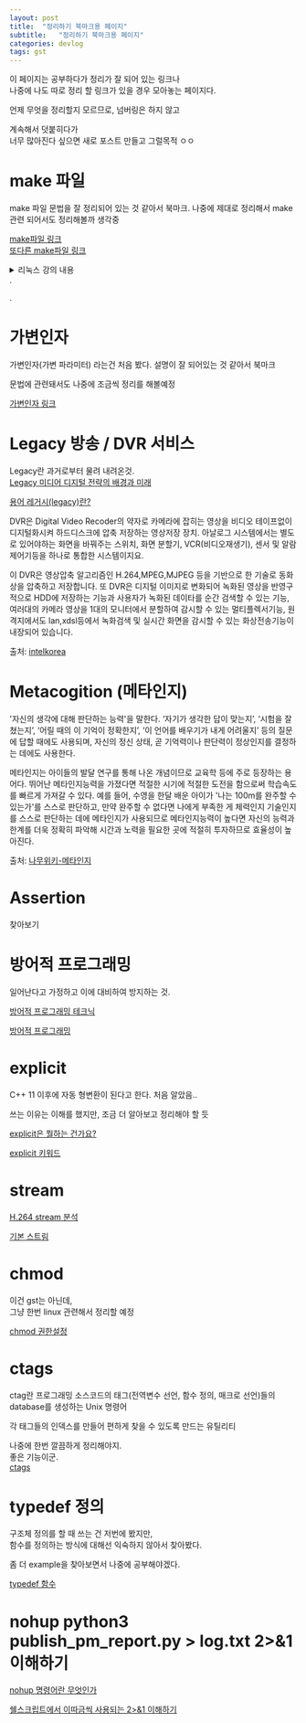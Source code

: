 ```yaml
---
layout: post
title:  "정리하기 북마크용 페이지"
subtitle:   "정리하기 북마크용 페이지"
categories: devlog
tags: gst
---
```



이 페이지는 공부하다가 정리가 잘 되어 있는 링크나  
나중에 나도 따로 정리 할 링크가 있을 경우 모아놓는 페이지다.

언제 무엇을 정리할지 모르므로, 넘버링은 하지 않고

계속해서 덧붙히다가  
너무 많아진다 싶으면 새로 포스트 만들고 그럴목적 ㅇㅇ


# make 파일

make 파일 문법을 잘 정리되어 있는 것 같아서 북마크.
나중에 제대로 정리해서 make 관련 되어서도 정리해볼까 생각중

[make파일 링크](https://wiki.kldp.org/KoreanDoc/html/gcc_and_make/gcc_and_make-3.html)  
[또다른 make파일 링크](https://bowbowbow.tistory.com/12?category=176521)

<details>
<summary>리눅스 강의 내용</summary>
<div markdown="1">
tail –n +숫자 => 숫자에 해당하는 행부터 끝까지 출력  
tail –n –숫자 -> 숫자에 절대값만큼의 행만 출력  
전체 프로세스 상태 및 자원 활용량 확인 (ps aux, top)  
프로세스의 부모/자식 관계 확인 (pstree, ps axjf)  
프로세스의 상태 확인 (ps aux, cat /proc/[PID]/status, ps axeo pid, stat, comm)  

디렉터리/파일 복사 (cp [option] [원본] [대상파일] or [디렉터리])  
-a 가능한 원래 파일의 구조와 속성을 그대로 복사  
-b 복사할 때 덮어쓰게 되는 파일은 백업 생성  
-d 심볼릭 링크는 심볼릭 링크로 복사  
-f 복사 위치에 존재하는 파일을 제거하고 복사  
-i 복사 시 같은 이름의 파일이 존재하면 덮어 쓸 것인가 확인  
-l 하드링크를 만듦  
-P 원본파일의 소유자,권한,시간 기록을 그대로 복사  
-r,-R 파일과 서브 디렉터리에 포함된 모든 파일을 recursive하게 복사  
-s 디렉터리가 아닌 파일의 심볼릭 링크 만들기  
-u 파일 정보 갱신  
-x 다른 파일 시스템인 하위 디렉터리는 무시  
 
디렉터리/파일 이동/이름 바꿈 (mv [option] [원본] [대상파일] or [디렉터리])  
-b 이동할 파일이 이미 존재한다면 백업파일을 만듦  
-f 복사 위치에 존재하는 파일을 덮어씀  
-i 이동 시 같은 이름의 파일이 존재하면 덮어 쓸 것인가 확인  
-n 이동 시 같은 이름의 파일은 덮어 쓰지 않음  
-u 파일 정보 갱신  

디렉토리/파일 삭제 -rm [option] [파일명]  
-f 삭제 할 때 삭제확인을 하지 않음  
-r 파일과 서브 디렉터리에 포함된 모든 파일을 recursive하게 삭제  
-i 모든 파일을 삭제하기 전에 확인  
-I 3개 이상의 파일을 삭제할 때 확인  
-v 진행상태를 표시함  

파일 관련 명령어 –chmod  
-c 변경된 결과를 표시함  
-f 에러 메시지를 표시하지 않음  
-v 모든 파일에 대한 처리 상황을 표시  
-R 하위 디렉터리와 파일에 적용  

-rwxrwxrwx 왼쪽부터 파일 소유자의 권한 / 파일 소유자가 속해 있는 그룹의 권한 / 그 이외 모든 사람들의 권한  
u:owner, g:group, o:other, a:all user  
+권한추가,-권한삭제  
https://conory.com/blog/19194 < 나중에 다시 읽고 정리  

현재 디렉터리 확인 –pwd  
디렉터리 내용 출력 –ls [option]  
-a ‘.’로 시작되는 파일을 포함해 모든 파일을 보여줌  
-d 현재 디렉터리에 대한 정보 출력   
-l 각 파일들의 소유자,권한, 갱신일 등 자세한 정보를 보여줌  
-s 파일이 얼마나 많은 디스크 블록을 차지하고 있는가를 보여줌  
-t 파일 갱신일 순서로 정렬  
-u Access한 날짜 순서로 정렬  
-c i-node가 마지막 바뀐 시간 순서로 정렬  
-r 정렬된 순서의 역으로 출력  
-I 파일의 i-node번호를 출력  
-C 열의 엔트리 출력. 정렬방식을 세로로함  
-F 파일의 특성 문자를 출력  
-R Recursive하게 출력->현 디렉터리 뿐 아니라 모든 서브 디렉터리까지 출력  

gcc hello.c  < hello.c 컴파일  
gcc –o hello hello.c < -o는 hello.c의 컴파일 결과물의 이름을 지정해 줄 때 씀  
gcc –g hello.c < -g는 실행파일에 디버깅 정보를 저장할 때 씀  
gcc –l 링크할 라이브러리를 지정  
gcc –I include 할 헤더파일을 찾을 디렉터리를 지정  
gcc –L 링크할 라이브러리 파일을 찾을 디렉터리를 지정  
gcc –c 여러 개의 소스파일을 분할컴파일 하기 위해 오브젝트 파일만 만들 때 사용  

cross compiler  
hello.c  
arm-gnueabi-linux-gcc –o hello hello.c < 컴파일러 –x86linux 환경에서 실행됨  
hello < 컴파일 된 실행파일 – arm linux 환경에서 실행됨  

Make란?  
프로그램 빌드 자동화 소프트웨어  
유닉스에서 가장 중요한 도구 중 하나  
gmake, gnumake가 더 향상된 도구임  
프로그램의 기능과 구조가 복잡해져 실행파일을 만들기 이ㅜ한 절차와 방법이 복잡해질 경우 Makefile을 이용하여 실행 파일을 만들 수 있도록 하는 명령  
Makefile / makeifle / GNUMakefile 세 개 파일 중 하나라도 있어야 한다.  
실행하면 default로 Makefile 또는 makefile이라는 이름의 파일을 찾고, 다른 이름을 준 경우는 –f 옵션으로 파일 이름을 지정한다.  
여러 파일들 간의 의존성과 각 파일을 위한 명령어를 정의한 Makefile을 해석하여 프로젝트를 빌드한다.  

Target: Dependencies  
	Commands  
Target – Command를 실행한 결과로 만들어 질 목적 파일 (object 및 실행 파일이 오며, all, clean과 같은 레이블이 올 수 있음)  




</div>
</details>
.

.


# 가변인자


가변인자(가변 파라미터) 라는건 처음 봤다.
설명이 잘 되어있는 것 같아서 북마크

문법에 관련돼서도 나중에 조금씩 정리를 해볼예정

[가변인자 링크](https://norux.me/19)


# Legacy 방송 / DVR 서비스

Legacy란 과거로부터 물려 내려온것.  
[Legacy 미디어 디지털 전략의 배경과 미래](http://news.pulmuone.kr/pulmuone/newsroom/viewNewsroom.do?id=1062)

[용어 레거시(legacy)란?](https://arabiannight.tistory.com/entry/IT%EC%9A%A9%EC%96%B4-%EB%A0%88%EA%B1%B0%EC%8B%9Clegacy-%EB%9E%80)


DVR은 Digital Video Recoder의 약자로 카메라에 잡히는 영상을 비디오 테이프없이 디지털화시켜 하드디스크에 압축 저장하는 영상저장 장치. 아날로그 시스템에서는 별도로 있어야하는 화면을 바꿔주는 스위치, 화면 분할기, VCR(비디오재생기), 센서 및 알람 제어기등을 하나로 통합한 시스템이지요.

이 DVR은 영상압축 알고리즘인 H.264,MPEG,MJPEG 등을 기반으로 한 기술로 동화상을 압축하고 저장합니다. 또 DVR은 디지털 이미지로 변화되어 녹화된 영상을 반영구적으로 HDD에 저장하는 기능과 사용자가 녹화된 데이타를 순간 검색할 수 있는 기능, 여러대의 카메라 영상을 1대의 모니터에서 분할하여 감시할 수 있는 멀티플렉서기능, 원격지에서도 lan,xdsl등에서 녹화검색 및 실시간 화면을 감시할 수 있는 화상전송기능이 내장되어 있습니다.



출처: [intelkorea](https://intelkorea.tistory.com/14)


# Metacogition (메타인지)

 '자신의 생각에 대해 판단하는 능력'을 말한다. ‘자기가 생각한 답이 맞는지’, ‘시험을 잘 쳤는지’, ‘어릴 때의 이 기억이 정확한지’, ‘이 언어를 배우기가 내게 어려울지’ 등의 질문에 답할 때에도 사용되며, 자신의 정신 상태, 곧 기억력이나 판단력이 정상인지를 결정하는 데에도 사용한다.  

 메타인지는 아이들의 발달 연구를 통해 나온 개념이므로 교육학 등에 주로 등장하는 용어다. 뛰어난 메타인지능력을 가졌다면 적절한 시기에 적절한 도전을 함으로써 학습속도를 빠르게 가져갈 수 있다. 예를 들어, 수영을 한달 배운 아이가 '나는 100m를 완주할 수 있는가'를 스스로 판단하고, 만약 완주할 수 없다면 나에게 부족한 게 체력인지 기술인지를 스스로 판단하는 데에 메타인지가 사용되므로 메타인지능력이 높다면 자신의 능력과 한계를 더욱 정확히 파악해 시간과 노력을 필요한 곳에 적절히 투자하므로 효율성이 높아진다.

 출처: [나무위키-메타인지](https://namu.wiki/w/%EB%A9%94%ED%83%80%EC%9D%B8%EC%A7%80)


 
# Assertion

 찾아보기

# 방어적 프로그래밍
일어난다고 가정하고 이에 대비하여 방지하는 것.

[방어적 프로그래밍 테크닉](https://ryudwig.tistory.com/entry/Code-Craft-Ch1-%EB%B0%A9%EC%96%B4%ED%95%98%EA%B8%B0)

[방어적 프로그래밍](http://statkclee.github.io/xwmooc-sc/novice/python/05-defensive.html)



# explicit 

C++ 11 이후에 자동 형변환이 된다고 한다.
처음 알았음..

쓰는 이유는 이해를 했지만, 조금 더 알아보고 정리해야 할 듯

[explicit은 뭘하는 건가요?](https://hashcode.co.kr/questions/325/c%EC%9D%98-explicit-%ED%82%A4%EC%9B%8C%EB%93%9C%EB%8A%94-%EB%AD%98-%ED%95%98%EB%8A%94-%EA%B1%B4%EA%B0%80%EC%9A%94)

[explicit 키워드](https://purestarman.tistory.com/110)


# stream

[H.264 stream 분석](http://egloos.zum.com/yajino/v/782492)

[기본 스트림](http://www.ktword.co.kr/abbr_view.php?m_temp1=3500)


# chmod 

이건 gst는 아닌데,  
그냥 한번 linux 관련해서 정리할 예정

[chmod 권한설정](https://conory.com/blog/19194)


# ctags

ctag란 프로그래밍 소스코드의 태그(전역변수 선언, 함수 정의, 매크로 선언)들의  database를 생성하는 Unix 명령어  

각 태그들의 인덱스를 만들어 편하게 찾을 수 있도록 만드는 유틸리티  

나중에 한번 깔끔하게 정리해야지.  
좋은 기능이군.  
[ctags](https://bowbowbow.tistory.com/15?category=176521)


# typedef 정의

구조체 정의를 할 때 쓰는 건 저번에 봤지만,  
함수를 정의하는 방식에 대해선 익숙하지 않아서 찾아봤다.

좀 더 example을 찾아보면서 나중에 공부해야겠다.  

[typedef 함수](https://dojang.io/mod/page/view.php?id=601)




# nohup python3 publish_pm_report.py > log.txt 2>&1 이해하기

[nohup 명령어란 무엇인가](https://klero.tistory.com/entry/nohup-%EB%AA%85%EB%A0%B9%EC%96%B4%EB%9E%80-%EB%AC%B4%EC%97%87%EC%9D%B8%EA%B0%80)

[쉘스크립트에서 이따금씩 사용되는 2>&1 이해하기](https://blogger.pe.kr/369)